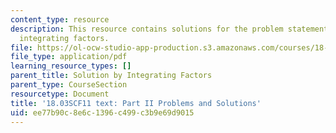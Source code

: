 ```yaml
---
content_type: resource
description: This resource contains solutions for the problem statements related to
  integrating factors.
file: https://ol-ocw-studio-app-production.s3.amazonaws.com/courses/18-03sc-differential-equations-fall-2011/ee77b90c8e6c1396c499c3b9e69d9015_MIT18_03SCF11_ps1_II_s4_5s.pdf
file_type: application/pdf
learning_resource_types: []
parent_title: Solution by Integrating Factors
parent_type: CourseSection
resourcetype: Document
title: '18.03SCF11 text: Part II Problems and Solutions'
uid: ee77b90c-8e6c-1396-c499-c3b9e69d9015
---
```

